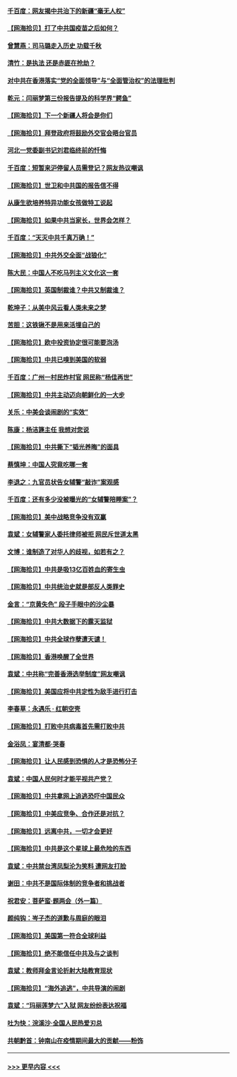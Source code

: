 #### [千百度：网友揭中共治下的新疆“毫无人权”](../pages/nsc993/n12858385.md?t=04052352) 
#### [【网海拾贝】打了中共国疫苗之后如何？](../pages/nsc993/n12857866.md?t=04052352) 
#### [曾慧燕：司马璐走入历史 功载千秋](../pages/nsc993/n12856996.md?t=04052352) 
#### [清竹：是执法 还是赤匪在抢劫？](../pages/nsc993/n12856952.md?t=04052352) 
#### [对中共在香港落实“党的全面领导”与“全面管治权”的法理批判](../pages/nsc993/n12856929.md?t=04052352) 
#### [乾元：闫丽梦第三份报告提及的科学界“鳄鱼”](../pages/nsc993/n12855985.md?t=04052352) 
#### [【网海拾贝】下一个新疆人将会是你们](../pages/nsc993/n12855864.md?t=04052352) 
#### [【网海拾贝】拜登政府将鼓励外交官会晤台官员](../pages/nsc993/n12853615.md?t=04052352) 
#### [河北一党委副书记刘君临终前的忏悔](../pages/nsc993/n12849420.md?t=04052352) 
#### [千百度：短暂来沪停留人员需登记？网友热议嘲讽](../pages/nsc993/n12853497.md?t=04052352) 
#### [【网海拾贝】世卫和中共国的报告信不得](../pages/nsc993/n12850902.md?t=04052352) 
#### [从康生欲培养特异功能女孩做特工说起](../pages/nsc993/n12849289.md?t=04052352) 
#### [【网海拾贝】如果中共当家长，世界会怎样？](../pages/nsc993/n12848436.md?t=04052352) 
#### [千百度：“天灭中共千真万确！”](../pages/nsc993/n12845659.md?t=04052352) 
#### [【网海拾贝】中共外交全面“战狼化”](../pages/nsc993/n12845607.md?t=04052352) 
#### [陈大民：中国人不吃马列主义文化这一套](../pages/nsc993/n12842496.md?t=04052352) 
#### [【网海拾贝】英国制裁谁？中共又制裁谁？](../pages/nsc993/n12840909.md?t=04052352) 
#### [乾坤子：从美中风云看人类未来之梦](../pages/nsc993/n12840590.md?t=04052352) 
#### [苦胆：这铁锹不是用来活埋自己的](../pages/nsc993/n12839512.md?t=04052352) 
#### [【网海拾贝】欧中投资协定很可能要泡汤](../pages/nsc993/n12835122.md?t=04052352) 
#### [【网海拾贝】中共已嗅到美国的软弱](../pages/nsc993/n12832411.md?t=04052352) 
#### [千百度：广州一村民炸村官 网民称“杨佳再世”](../pages/nsc993/n12832380.md?t=04052352) 
#### [【网海拾贝】中共主动迈向朝鲜化的一大步](../pages/nsc993/n12829887.md?t=04052352) 
#### [关乐：中美会谈闹剧的“实效”](../pages/nsc993/n12826698.md?t=04052352) 
#### [陈康：杨洁篪主任  我想对您说](../pages/nsc993/n12826609.md?t=04052352) 
#### [【网海拾贝】中共撕下“韬光养晦”的面具](../pages/nsc993/n12826459.md?t=04052352) 
#### [蔡慎坤：中国人究竟吃哪一套](../pages/nsc993/n12826010.md?t=04052352) 
#### [李退之：九官员状告女辅警“敲诈”案观感](../pages/nsc993/n12823984.md?t=04052352) 
#### [千百度：还有多少没被曝光的“女辅警陪睡案”？](../pages/nsc993/n12822136.md?t=04052352) 
#### [【网海拾贝】美中战略竞争没有双赢](../pages/nsc993/n12822105.md?t=04052352) 
#### [袁斌：女辅警家人委托律师被拒 网民斥世道太黑](../pages/nsc993/n12822004.md?t=04052352) 
#### [文博：谁制造了对华人的歧视，如若有之？](../pages/nsc993/n12821635.md?t=04052352) 
#### [【网海拾贝】中共是吸13亿百姓血的寄生虫](../pages/nsc993/n12819191.md?t=04052352) 
#### [【网海拾贝】中共统治史就是部反人类罪史](../pages/nsc993/n12816738.md?t=04052352) 
#### [金言：“京黄失色” 段子手眼中的沙尘暴](../pages/nsc993/n12815700.md?t=04052352) 
#### [【网海拾贝】中共大数据下的露天监狱](../pages/nsc993/n12811075.md?t=04052352) 
#### [【网海拾贝】中共全球作孽遭天谴！](../pages/nsc993/n12810258.md?t=04052352) 
#### [【网海拾贝】香港唤醒了全世界](../pages/nsc993/n12809100.md?t=04052352) 
#### [袁斌：中共称“完善香港选举制度”网友嘲讽](../pages/nsc993/n12808994.md?t=04052352) 
#### [【网海拾贝】美国应将中共定性为敌手进行打击](../pages/nsc993/n12806870.md?t=04052352) 
#### [李春草：永遇乐 · 红朝空壳](../pages/nsc993/n12805365.md?t=04052352) 
#### [【网海拾贝】打败中共病毒首先需打败中共](../pages/nsc993/n12803930.md?t=04052352) 
#### [金浴凤：宴清都‧哭春](../pages/nsc993/n12801601.md?t=04052352) 
#### [【网海拾贝】让人民感到恐惧的人才是恐怖分子](../pages/nsc993/n12799347.md?t=04052352) 
#### [袁斌：中国人民何时才能平视共产党？](../pages/nsc993/n12799306.md?t=04052352) 
#### [【网海拾贝】中共拿网上追逃恐吓中国民众](../pages/nsc993/n12796905.md?t=04052352) 
#### [【网海拾贝】中美应竞争、合作还是对抗？](../pages/nsc993/n12794675.md?t=04052352) 
#### [【网海拾贝】远离中共，一切才会更好](../pages/nsc993/n12793572.md?t=04052352) 
#### [【网海拾贝】中共是这个星球上最危险的东西](../pages/nsc993/n12791400.md?t=04052352) 
#### [袁斌：中共禁台湾凤梨沦为笑料 遭网友打脸](../pages/nsc993/n12791335.md?t=04052352) 
#### [谢田：中共不是国际体制的竞争者和挑战者](../pages/nsc993/n12791212.md?t=04052352) 
#### [祝君安：菩萨蛮·题两会（外一篇）](../pages/nsc993/n12786801.md?t=04052352) 
#### [颜纯钩：岑子杰的道歉与周庭的眼泪](../pages/nsc993/n12786775.md?t=04052352) 
#### [【网海拾贝】美国第一符合全球利益](../pages/nsc993/n12786666.md?t=04052352) 
#### [【网海拾贝】绝不能信任中共及与之谈判](../pages/nsc993/n12784266.md?t=04052352) 
#### [袁斌：教师拜金言论折射大陆教育现状](../pages/nsc993/n12783868.md?t=04052352) 
#### [【网海拾贝】“海外追逃”，中共导演的闹剧](../pages/nsc993/n12781638.md?t=04052352) 
#### [袁斌：“玛丽莲梦六”入狱 网友纷纷表达祝福](../pages/nsc993/n12781432.md?t=04052352) 
#### [吐为快：浣溪沙·全国人民热爱刃总](../pages/nsc993/n12781393.md?t=04052352) 
#### [共朝黔首：钟南山在疫情期间最大的贡献——粉饰](../pages/nsc993/n12781374.md?t=04052352) 

----
#### [ >>> 更早内容 <<< ](../indexes/nsc993-earlier.md)
